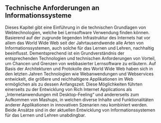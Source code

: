 <!-- filename: 00_Webtechnologien.md -->
<!-- title: Webtechnologien -->

<!-- tags: #webtech,#einfuehrung,#informatik -->
<!-- authors: Christian Safran, Anja Lorenz, Martin Ebner -->

## Technische Anforderungen an Informationssysteme

Dieses Kapitel gibt eine Einführung in die technischen Grundlagen von Webtechnologien, welche bei Lernsoftware Verwendung finden können. Basierend auf der zugrunde liegenden Infrastruktur des Internets hat vor allem das World Wide Web seit der Jahrtausendwende alle Arten von Informationssystemen, auch solche für das Lernen und Lehren, nachhaltig beeinflusst. Dementsprechend ist ein Grundverständnis der entsprechenden Technologien und technischen Anforderungen von Vorteil, um Chancen und Grenzen von webbasierter Lernsoftware zu erläutern. Auf Basis der Architekturen und Protokolle des World Wide Web haben sich in den letzten Jahren Technologien wie Webanwendungen und Webservices entwickelt, die größere und reichhaltigere Applikationen im Web ermöglichen als zu dessen Anfangszeit. Diese Möglichkeiten führten einerseits zu der Entwicklung von Rich Internet Applications als „Internetanwendungen mit Desktop-Feeling“ und andererseits zum Aufkommen von Mashups, in welchen diverse Inhalte und Funktionalitäten anderer Applikationen in innovativen Szenarien neu kombiniert werden. Beide Ansätze sind in der aktuellen Entwicklung von Informationssystemen für das Lernen und Lehren unabdingbar.


